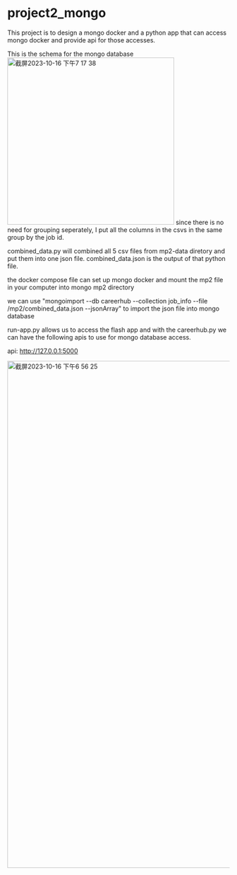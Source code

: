 # project2_mongo

This project is to design a mongo docker and a python app that can access mongo docker and provide api for those accesses.

This is the schema for the mongo database
<img width="378" alt="截屏2023-10-16 下午7 17 38" src="https://github.com/Racso777/project2_mongo/assets/111296013/fa00e5b0-4eb7-4dac-810d-4daf036c5aa1">
since there is no need for grouping seperately, I put all the columns in the csvs in the same group by the job id.


combined_data.py will combined all 5 csv files from mp2-data diretory and put them into one json file.
combined_data.json is the output of that python file.

the docker compose file can set up mongo docker and mount the mp2 file in your computer into mongo mp2 directory

we can use "mongoimport --db careerhub --collection job_info --file /mp2/combined_data.json --jsonArray" to import the json file into mongo database

run-app.py allows us to access the flash app and with the careerhub.py we can have the following apis to use for mongo database access.

api: http://127.0.0.1:5000

<img width="1147" alt="截屏2023-10-16 下午6 56 25" src="https://github.com/Racso777/project2_mongo/assets/111296013/a161265a-6e68-431a-8e54-511ad7349ce9">
